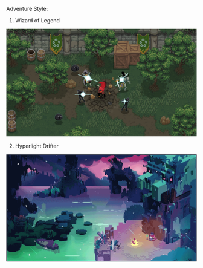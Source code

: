 Adventure Style:

1. Wizard of Legend

![](Pictures/Wizard%20of%20Legend.jpg)

2. Hyperlight Drifter

![](Pictures/Hyperlight%20Drifter.png)